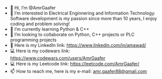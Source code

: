 - 👋 Hi, I’m @AmrGaafer
- 👀 I’m interested in Electrical Enginnering and Information Technology. Software development is my passion since more than 10 years, I enjoy coding and problem solving!
- 🌱 I’m currently learning Python & C++
- 💞️ I’m looking to collaborate on Python, C++ projects or PLC programming projects
- :link: Here is my LinkedIn link: https://www.linkedin.com/in/amawad/
- :computer: Here is my codewars link: https://www.codewars.com/users/AmrGaafer
- :computer: Here is my Leetcode link: https://leetcode.com/AmrGaafer/
- 📫 How to reach me, here is my e-mail: amr.gaafer88@gmail.com

<!---
AmrGaafer/AmrGaafer is a ✨ special ✨ repository because its `README.md` (this file) appears on your GitHub profile.
You can click the Preview link to take a look at your changes.
--->
